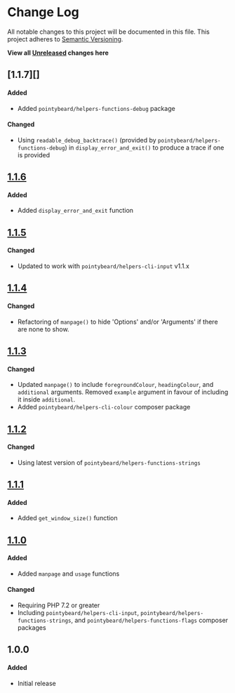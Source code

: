 # Change Log

All notable changes to this project will be documented in this file.
This project adheres to [Semantic Versioning](http://semver.org/).

**View all [Unreleased][] changes here**

## [1.1.7][]
#### Added
-   Added `pointybeard/helpers-functions-debug` package

#### Changed
-   Using `readable_debug_backtrace()` (provided by `pointybeard/helpers-functions-debug`) in `display_error_and_exit()` to produce a trace if one is provided

## [1.1.6][]
#### Added
-   Added `display_error_and_exit` function

## [1.1.5][]
#### Changed
-   Updated to work with `pointybeard/helpers-cli-input` v1.1.x

## [1.1.4][]
#### Changed
-   Refactoring of `manpage()` to hide 'Options' and/or 'Arguments' if there are none to show.

## [1.1.3][]
#### Changed
-   Updated `manpage()` to include `foregroundColour`, `headingColour`, and `additional` arguments. Removed `example` argument in favour of including it inside `additional`.
-   Added `pointybeard/helpers-cli-colour` composer package

## [1.1.2][]
#### Changed
-   Using latest version of `pointybeard/helpers-functions-strings`

## [1.1.1][]
#### Added
-   Added `get_window_size()` function

## [1.1.0][]
#### Added
-   Added `manpage` and `usage` functions

#### Changed
-   Requiring PHP 7.2 or greater
-   Including `pointybeard/helpers-cli-input`, `pointybeard/helpers-functions-strings`, and `pointybeard/helpers-functions-flags` composer packages

## 1.0.0
#### Added
-   Initial release

[Unreleased]: https://github.com/pointybeard/helpers-functions-cli/compare/1.1.6...integration
[1.1.6]: https://github.com/pointybeard/helpers-functions-cli/compare/1.1.5...1.1.6
[1.1.5]: https://github.com/pointybeard/helpers-functions-cli/compare/1.1.4...1.1.5
[1.1.4]: https://github.com/pointybeard/helpers-functions-cli/compare/1.1.3...1.1.4
[1.1.3]: https://github.com/pointybeard/helpers-functions-cli/compare/1.1.2...1.1.3
[1.1.2]: https://github.com/pointybeard/helpers-functions-cli/compare/1.1.1...1.1.2
[1.1.1]: https://github.com/pointybeard/helpers-functions-cli/compare/1.1.0...1.1.1
[1.1.0]: https://github.com/pointybeard/helpers-functions-cli/compare/1.0.0...1.1.0
